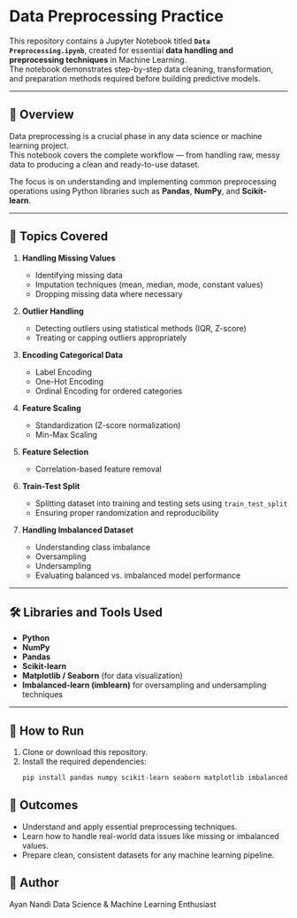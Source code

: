 #  Data Preprocessing Practice

This repository contains a Jupyter Notebook titled **`Data Preprocessing.ipynb`**, created for essential **data handling and preprocessing techniques** in Machine Learning.  
The notebook demonstrates step-by-step data cleaning, transformation, and preparation methods required before building predictive models.

---

## 📘 Overview

Data preprocessing is a crucial phase in any data science or machine learning project.  
This notebook covers the complete workflow — from handling raw, messy data to producing a clean and ready-to-use dataset.

The focus is on understanding and implementing common preprocessing operations using Python libraries such as **Pandas**, **NumPy**, and **Scikit-learn**.

---

## 🧩 Topics Covered

1. **Handling Missing Values**
   - Identifying missing data
   - Imputation techniques (mean, median, mode, constant values)
   - Dropping missing data where necessary

2. **Outlier Handling**
   - Detecting outliers using statistical methods (IQR, Z-score)
   - Treating or capping outliers appropriately

3. **Encoding Categorical Data**
   - Label Encoding
   - One-Hot Encoding
   - Ordinal Encoding for ordered categories

4. **Feature Scaling**
   - Standardization (Z-score normalization)
   - Min-Max Scaling

5. **Feature Selection**
   - Correlation-based feature removal

6. **Train-Test Split**
   - Splitting dataset into training and testing sets using `train_test_split`
   - Ensuring proper randomization and reproducibility

8. **Handling Imbalanced Dataset**
   - Understanding class imbalance
   - Oversampling 
   - Undersampling
   - Evaluating balanced vs. imbalanced model performance

---

## 🛠️ Libraries and Tools Used

- **Python**
- **NumPy**
- **Pandas**
- **Scikit-learn**
- **Matplotlib / Seaborn** (for data visualization)
- **Imbalanced-learn (imblearn)** for oversampling and undersampling techniques

---

## 🚀 How to Run

1. Clone or download this repository.
2. Install the required dependencies:
   ```bash
   pip install pandas numpy scikit-learn seaborn matplotlib imbalanced-learn
## 🎯  Outcomes

- Understand and apply essential preprocessing techniques.
- Learn how to handle real-world data issues like missing or imbalanced values.
- Prepare clean, consistent datasets for any machine learning pipeline.

## 🧠 Author

Ayan Nandi
Data Science & Machine Learning Enthusiast
